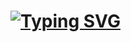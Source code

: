 # [![Typing SVG](https://readme-typing-svg.demolab.com?font=Fira+Code&size=24&pause=1000&color=D20000&random=false&width=435&lines=Antonino+Lorenzo)](https://git.io/typing-svg)



<!-- 
![tryhackme stats](https://raw.githubusercontent.com/antoninoLorenzo/antoninoLorenzo/master/assets/thm_propic.png)

[![Top Langs](https://github-readme-stats.vercel.app/api/top-langs/?username=antoninoLorenzo&layout=compact&theme=shadow_red)](https://github.com/anuraghazra/github-readme-stats)

[![My Skills](https://skillicons.dev/icons?i=python,fastapi,docker)](https://skillicons.dev)


https://readme-typing-svg.demolab.com/demo/
https://skillicons.dev/
-->
